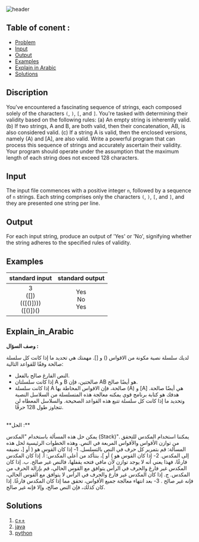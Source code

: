   ![header](https://capsule-render.vercel.app/api?type=waving&color=F7F7F7&height=300&section=header&text=B.%20Parentheses%20Validity%20Checker&descAlignY=51&descAlign=62)

## Table of conent :
   * [Problem](#Discription)
   * [Input](#Discription)
   * [Output](#Discription)
   * [Examples](#Discription)
   * [Explain in Arabic](#Explain_in_Arabic)
   * [Solutions](#Solutions)


## Discription
You've encountered a fascinating sequence of strings, each composed solely of the characters `(`, `)`, `[`, and `]`. You're tasked with determining their validity based on the following rules:
(a) An empty string is inherently valid.
(b) If two strings, A and B, are both valid, then their concatenation, AB, is also considered valid.
(c) If a string A is valid, then the enclosed versions, namely (A) and [A], are also valid.
Write a powerful program that can process this sequence of strings and accurately ascertain their validity. Your program should operate under the assumption that the maximum length of each string does not exceed 128 characters.

## Input
The input file commences with a positive integer `n`, followed by a sequence of `n` strings. Each string comprises only the characters `(`, `)`, `[`, and `]`, and they are presented one string per line.

## Output
For each input string, produce an output of 'Yes' or 'No', signifying whether the string adheres to the specified rules of validity.

## Examples
|standard input|standard output|
|:---:|:---:|
|3 <br> ([]) <br> (([()]))) <br> ([()[]()])()|Yes <br> No <br> Yes|

## Explain_in_Arabic
**وصف السؤال :**

لديك سلسلة نصية مكونة من الاقواس () و []. مهمتك هي تحديد ما إذا كانت كل سلسلة صالحة وفقًا للقواعد التالية:
- النص الفارغ صالح بالفعل.
- إذا كانت سلسلتان A و B صالحتين، فإن AB هو أيضًا صالح.
- إذا كانت سلسلة A صالحة، فإن الاقواس المحاطة بها (A) و [A] هي أيضًا صالحة.
هدفك هو كتابة برنامج قوي يمكنه معالجة هذه المتسلسلة من السلاسل النصية وتحديد ما إذا كانت كل سلسلة تتبع هذه القواعد الصحيحة. والسلاسل المعطاه لن تتجاوز طول 128 حرفًا.
<br>
**الحل :**
  
  يمكن حل هذه المسألة باستخدام "المكدس (Stack)". يمكننا استخدام المكدس للتحقق من توازن الأقواس والأقواس المربعة في النص. وهذه الخطوات الرئيسية لحل هذه المسألة:
   قم بتمرير كل حرف في النص بالتسلسل.
   1- إذا كان القوس هو ( أو [، نضيفه إلى المكدس.
   2- إذا كان القوس هو ) أو ]، بنتأكد من أعلى المكدس:
     أ. إذا كان المكدس فارغًا، فهذا يعني أنه لا يوجد توازن لأن مافي فتحه يقفلها، فالنص غير صالح.
     ب. إذا كان المكدس غير فارغ والحرف في الرأس يتوافق مع القوس الحالي، قم بإزالة الحرف من المكدس.
     ج. إذا كان المكدس غير فارغ والحرف في الرأس لا يتوافق مع القوس الحالي، فإنه غير صالح .
   3- بعد انتهاء معالجة جميع الأقواس، تحقق مما إذا كان المكدس فارغًا. إذا كان كذلك، فإن النص صالح، وإلا فإنه غير صالح.

## Solutions
  <ol type="1">
      	<li><a href="https://github.com/FatimaALzahrani/BUCPC/blob/main/BUCPC/B/B.cpp">c++</a></li>
        <li><a href="https://github.com/FatimaALzahrani/BUCPC/blob/main/BUCPC/B/B.java">java</a></li>
        <li><a href="https://github.com/FatimaALzahrani/BUCPC/blob/main/BUCPC/B/B.py">python</a></li>
      </ol>
